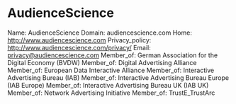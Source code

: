 
# AudienceScience

Name: AudienceScience
Domain: audiencescience.com
Home: http://www.audiencescience.com
Privacy_policy: http://www.audiencescience.com/privacy/
Email: privacy@audiencescience.com
Member_of: German Association for the Digital Economy (BVDW)
Member_of: Digital Advertising Alliance
Member_of: European Data Interactive Alliance
Member_of: Interactive Advertising Bureau (IAB)
Member_of: Interactive Advertising Bureau Europe (IAB Europe)
Member_of: Interactive Advertising Bureau UK (IAB UK)
Member_of: Network Advertising Initiative
Member_of: TrustE_TrustArc
